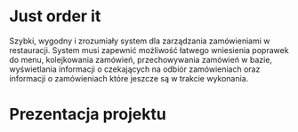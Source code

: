 # Just order it
Szybki, wygodny i zrozumiały system dla zarządzania zamówieniami w restauracji. System musi zapewnić możliwość łatwego wniesienia poprawek do menu, kolejkowania zamówień, przechowywania zamówień w bazie, wyświetlania informacji o czekających na odbiór zamówieniach oraz informacji o zamówieniach które jeszcze są w trakcie wykonania.

# Prezentacja projektu
